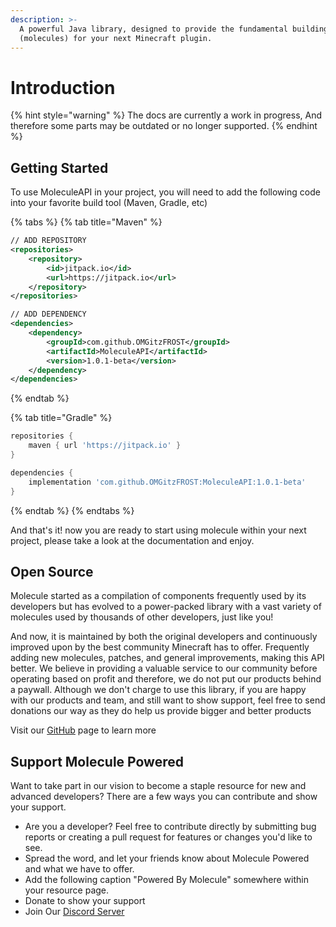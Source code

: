 ```yaml
---
description: >-
  A powerful Java library, designed to provide the fundamental building blocks
  (molecules) for your next Minecraft plugin.
---
```


# Introduction

{% hint style="warning" %}
The docs are currently a work in progress, And therefore some parts may be outdated or no longer supported.&#x20;
{% endhint %}

## Getting Started

To use MoleculeAPI in your project, you will need to add the following code into your favorite build tool (Maven, Gradle, etc)

{% tabs %}
{% tab title="Maven" %}
```xml
// ADD REPOSITORY
<repositories>
    <repository>
        <id>jitpack.io</id>
        <url>https://jitpack.io</url>
    </repository>
</repositories>

// ADD DEPENDENCY
<dependencies>
    <dependency>
        <groupId>com.github.OMGitzFROST</groupId>
        <artifactId>MoleculeAPI</artifactId>
        <version>1.0.1-beta</version>
    </dependency>
</dependencies>
```
{% endtab %}

{% tab title="Gradle" %}
```gradle
repositories {
    maven { url 'https://jitpack.io' }
}

dependencies {
    implementation 'com.github.OMGitzFROST:MoleculeAPI:1.0.1-beta'
}
```
{% endtab %}
{% endtabs %}

And that's it! now you are ready to start using molecule within your next project, please take a look at the documentation and enjoy.

## Open Source&#x20;

Molecule started as a compilation of components frequently used by its developers but has evolved to a power-packed library with a vast variety of molecules used by thousands of other developers, just like you!&#x20;

And now, it is maintained by both the original developers and continuously improved upon by the best community Minecraft has to offer. Frequently adding new molecules, patches, and general improvements, making this API better. We believe in providing a valuable service to our community before operating based on profit and therefore, we do not put our products behind a paywall. Although we don't charge to use this library, if you are happy with our products and team, and still want to show support, feel free to send donations our way as they do help us provide bigger and better products

Visit our [GitHub](https://github.com/OMGitzFROST/Molecule-Powered) page to learn more

## Support Molecule Powered

Want to take part in our vision to become a staple resource for new and advanced developers? There are a few ways you can contribute and show your support.

* Are you a developer? Feel free to contribute directly by submitting bug reports or creating a pull request for features or changes you'd like to see.
* Spread the word, and let your friends know about Molecule Powered and what we have to offer.
* Add the following caption "Powered By Molecule" somewhere within your resource page.
* Donate to show your support
* Join Our [Discord Server](https://discord.gg/38JRNJxAVD)
